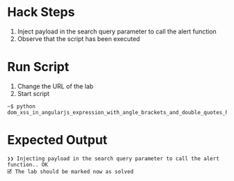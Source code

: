 # Hack Steps

1. Inject payload in the search query parameter to call the alert function
2. Observe that the script has been executed

# Run Script

1. Change the URL of the lab
2. Start script

```
~$ python dom_xss_in_angularjs_expression_with_angle_brackets_and_double_quotes_html_encoded.py
```

# Expected Output

```
❯❯ Injecting payload in the search query parameter to call the alert function.. OK
🗹 The lab should be marked now as solved
```
